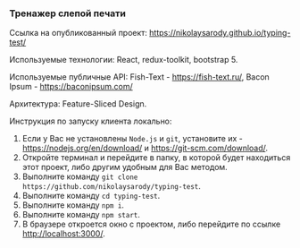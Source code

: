 ### Тренажер слепой печати

Ссылка на опубликованный проект: <https://nikolaysarody.github.io/typing-test/>

Используемые технологии: React, redux-toolkit, bootstrap 5.

Используемые публичные API: Fish-Text - <https://fish-text.ru/>, Bacon Ipsum - <https://baconipsum.com/>

Архитектура: Feature-Sliced Design.

Инструкция по запуску клиента локально:
1) Если у Вас не установлены `Node.js` и `git`, установите их - <https://nodejs.org/en/download/> и <https://git-scm.com/download/>.
2) Откройте терминал и перейдите в папку, в которой будет находиться этот проект, либо другим удобным для Вас методом.
3) Выполните команду `git clone https://github.com/nikolaysarody/typing-test`.
4) Выполните команду `cd typing-test`.
5) Выполните команду `npm i`.
6) Выполните команду `npm start`.
7) В браузере откроется окно с проектом, либо перейдите по ссылке <http://localhost:3000/>.